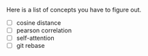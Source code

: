 Here is a list of concepts you have to figure out.

- [ ] cosine distance
- [ ] pearson correlation
- [ ] self-attention
- [ ] git rebase
